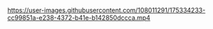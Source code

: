 https://user-images.githubusercontent.com/108011291/175334233-cc99851a-e238-4372-b41e-b142850dccca.mp4


